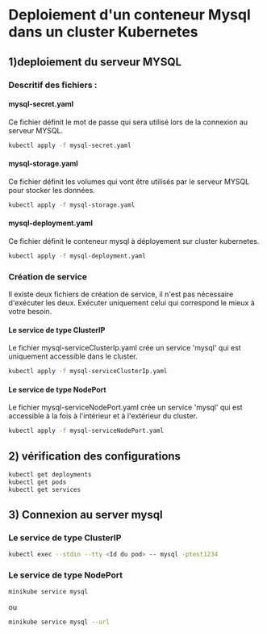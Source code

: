 # Deploiement d'un conteneur Mysql dans un cluster Kubernetes 

## 1)deploiement du serveur MYSQL


### Descritif des fichiers : 

#### mysql-secret.yaml
Ce fichier définit le mot de passe qui sera utilisé lors de la connexion au serveur MYSQL.
```bash
kubectl apply -f mysql-secret.yaml
```

#### mysql-storage.yaml
Ce fichier définit les volumes qui vont être utilisés par le serveur MYSQL pour stocker les données. 
```bash
kubectl apply -f mysql-storage.yaml
```
#### mysql-deployment.yaml
Ce fichier définit le conteneur mysql à déployement sur cluster kubernetes.
```bash
kubectl apply -f mysql-deployment.yaml
```
### Création de service
Il existe deux fichiers de création de service, il n'est pas nécessaire d'exécuter les deux.
Exécuter uniquement celui qui correspond le mieux à votre besoin.
#### Le service de type ClusterIP 
Le fichier mysql-serviceClusterIp.yaml crée un service 'mysql' qui est uniquement accessible dans le cluster. 
```bash
kubectl apply -f mysql-serviceClusterIp.yaml
```
#### Le service de type NodePort
Le fichier mysql-serviceNodePort.yaml crée un service 'mysql' qui est accessible à la fois à l'intérieur et à l'extérieur du cluster.
```bash
kubectl apply -f mysql-serviceNodePort.yaml
```

## 2) vérification des configurations
```bash
kubectl get deployments
kubectl get pods
kubectl get services
```
## 3) Connexion au server mysql
### Le service de type ClusterIP 
```bash
kubectl exec --stdin --tty <Id du pod> -- mysql -ptest1234
```
### Le service de type NodePort
```bash
minikube service mysql 
```
ou 
```bash
minikube service mysql --url
```




